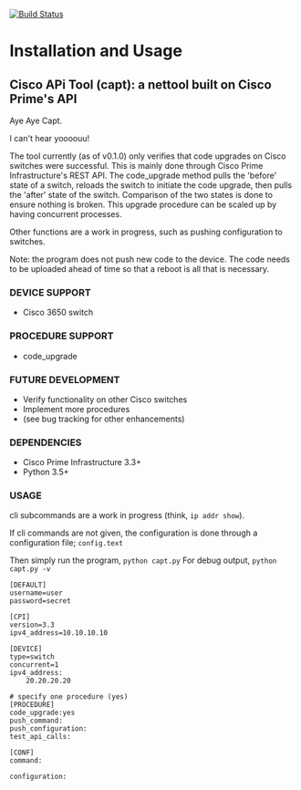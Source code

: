 [![Build Status](https://travis-ci.org/ctomkow/capt.svg?branch=master)](https://travis-ci.org/ctomkow/capt)

# Installation and Usage 

## Cisco APi Tool (capt): a nettool built on Cisco Prime's API

Aye Aye Capt.

I can't hear yoooouu!

The tool currently (as of v0.1.0) only verifies that code upgrades on Cisco switches were successful. This is mainly done through Cisco Prime Infrastructure's REST API. The code_upgrade method pulls the 'before' state of a switch, reloads the switch to initiate the code upgrade, then pulls the 'after' state of the switch. Comparison of the two states is done to ensure nothing is broken. This upgrade procedure can be scaled up by having concurrent processes.

Other functions are a work in progress, such as pushing configuration to switches.

Note: the program does not push new code to the device. The code needs to be uploaded ahead of time so that a reboot is all that is necessary.


### DEVICE SUPPORT

* Cisco 3650 switch

### PROCEDURE SUPPORT

* code_upgrade

### FUTURE DEVELOPMENT

* Verify functionality on other Cisco switches
* Implement more procedures
* (see bug tracking for other enhancements)

### DEPENDENCIES

* Cisco Prime Infrastructure 3.3+
* Python 3.5+

### USAGE

cli subcommands are a work in progress (think, `ip addr show`).



If cli commands are not given, the configuration is done through a configuration file; `config.text`

Then simply run the program, `python capt.py`
For debug output, `python capt.py -v`

```
[DEFAULT]
username=user
password=secret

[CPI]
version=3.3
ipv4_address=10.10.10.10

[DEVICE]
type=switch
concurrent=1
ipv4_address:
    20.20.20.20

# specify one procedure (yes)
[PROCEDURE]
code_upgrade:yes
push_command:
push_configuration:
test_api_calls:

[CONF]
command:

configuration:

```
